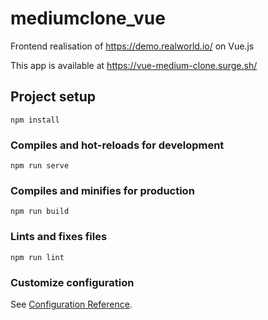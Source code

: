 # mediumclone_vue

Frontend realisation of https://demo.realworld.io/ on Vue.js

This app is available at https://vue-medium-clone.surge.sh/

## Project setup

```
npm install
```

### Compiles and hot-reloads for development

```
npm run serve
```

### Compiles and minifies for production

```
npm run build
```

### Lints and fixes files

```
npm run lint
```

### Customize configuration

See [Configuration Reference](https://cli.vuejs.org/config/).

